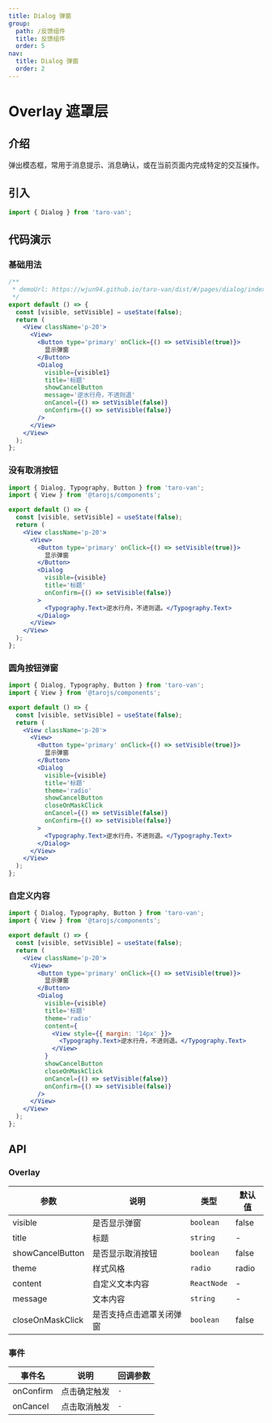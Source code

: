 ```yaml
---
title: Dialog 弹窗
group:
  path: /反馈组件
  title: 反馈组件
  order: 5
nav:
  title: Dialog 弹窗
  order: 2
---
```


# Overlay 遮罩层

## 介绍

弹出模态框，常用于消息提示、消息确认，或在当前页面内完成特定的交互操作。

## 引入

```jsx | pure
import { Dialog } from 'taro-van';
```

## 代码演示

### 基础用法

```jsx | iframe
/**
 * demoUrl: https://wjun94.github.io/taro-van/dist/#/pages/dialog/index
 */
export default () => {
  const [visible, setVisible] = useState(false);
  return (
    <View className='p-20'>
      <View>
        <Button type='primary' onClick={() => setVisible(true)}>
          显示弹窗
        </Button>
        <Dialog
          visible={visible1}
          title='标题'
          showCancelButton
          message='逆水行舟，不进则退'
          onCancel={() => setVisible(false)}
          onConfirm={() => setVisible(false)}
        />
      </View>
    </View>
  );
};
```

### 没有取消按钮

```jsx | pure
import { Dialog, Typography, Button } from 'taro-van';
import { View } from '@tarojs/components';

export default () => {
  const [visible, setVisible] = useState(false);
  return (
    <View className='p-20'>
      <View>
        <Button type='primary' onClick={() => setVisible(true)}>
          显示弹窗
        </Button>
        <Dialog
          visible={visible}
          title='标题'
          onConfirm={() => setVisible(false)}
        >
          <Typography.Text>逆水行舟，不进则退。</Typography.Text>
        </Dialog>
      </View>
    </View>
  );
};
```

### 圆角按钮弹窗

```jsx | pure
import { Dialog, Typography, Button } from 'taro-van';
import { View } from '@tarojs/components';

export default () => {
  const [visible, setVisible] = useState(false);
  return (
    <View className='p-20'>
      <View>
        <Button type='primary' onClick={() => setVisible(true)}>
          显示弹窗
        </Button>
        <Dialog
          visible={visible}
          title='标题'
          theme='radio'
          showCancelButton
          closeOnMaskClick
          onCancel={() => setVisible(false)}
          onConfirm={() => setVisible(false)}
        >
          <Typography.Text>逆水行舟，不进则退。</Typography.Text>
        </Dialog>
      </View>
    </View>
  );
};
```

### 自定义内容

```jsx | pure
import { Dialog, Typography, Button } from 'taro-van';
import { View } from '@tarojs/components';

export default () => {
  const [visible, setVisible] = useState(false);
  return (
    <View className='p-20'>
      <View>
        <Button type='primary' onClick={() => setVisible(true)}>
          显示弹窗
        </Button>
        <Dialog
          visible={visible}
          title='标题'
          theme='radio'
          content={
            <View style={{ margin: '14px' }}>
              <Typography.Text>逆水行舟，不进则退。</Typography.Text>
            </View>
          }
          showCancelButton
          closeOnMaskClick
          onCancel={() => setVisible(false)}
          onConfirm={() => setVisible(false)}
        />
      </View>
    </View>
  );
};
```

## API

### Overlay

| 参数             | 说明                     | 类型        | 默认值 |
| ---------------- | ------------------------ | ----------- | ------ |
| visible          | 是否显示弹窗             | `boolean`   | false  |
| title            | 标题                     | `string`    | -      |
| showCancelButton | 是否显示取消按钮         | `boolean`   | false  |
| theme            | 样式风格                 | `radio`     | radio  |
| content          | 自定义文本内容           | `ReactNode` | -      |
| message          | 文本内容                 | `string`    | -      |
| closeOnMaskClick | 是否支持点击遮罩关闭弹窗 | `boolean`   | false  |

### 事件

| 事件名    | 说明         | 回调参数 |
| --------- | ------------ | -------- |
| onConfirm | 点击确定触发 | `-`      |
| onCancel  | 点击取消触发 | `-`      |
